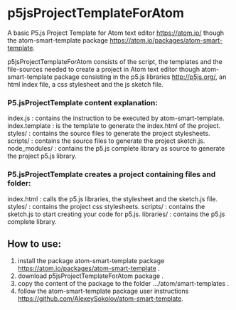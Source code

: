 # p5jsProjectTemplateForAtom
A basic P5.js Project Template for Atom text editor https://atom.io/ though
the atom-smart-template package https://atom.io/packages/atom-smart-template.

p5jsProjectTemplateForAtom consists of the script, the templates and
the file-sources needed to create a project in Atom text editor though
atom-smart-template package consisting in the p5.js libraries http://p5js.org/,
an html index file, a css stylesheet and the js sketch file.

### P5.jsProjectTemplate content explanation:
index.js : contains the instruction to be executed by atom-smart-template.
index.template : is the template to generate the index.html of the project.
styles/ : contains the source files to generate the project stylesheets.
scripts/ : contains the source files to generate the project sketch.js.
node_modules/ : contains the p5.js complete library as source to generate the project p5.js library.

### P5.jsProjectTemplate creates a project containing files and folder:
index.html : calls the p5.js libraries, the stylesheet and the sketch.js file.
styles/ : contains the project css stylesheets.
scripts/ : contains the sketch.js to start creating your code for p5.js.
libraries/ : contains the p5.js complete library.


## How to use:
1. install the package atom-smart-template package https://atom.io/packages/atom-smart-template .
2. download p5jsProjectTemplateForAtom package .
3. copy the content of the package to the folder .../atom/smart-templates .
4. follow the atom-smart-template package user instructions https://github.com/AlexeySokolov/atom-smart-template.
